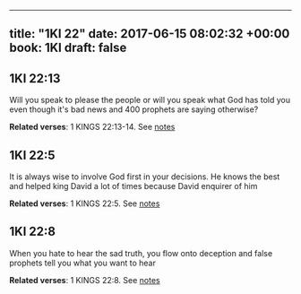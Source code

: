 
---
title: "1KI 22"
date: 2017-06-15 08:02:32 +00:00
book: 1KI
draft: false
---

## 1KI 22:13

Will you speak to please the people or will you speak what God has told you even though it's bad news and 400 prophets are saying otherwise?

**Related verses**: 1 KINGS 22:13-14. See [notes](https://my.bible.com/notes/2657995477761123076)


## 1KI 22:5

It is always wise to involve God first in your decisions. He knows the best and helped king David a lot of times because David enquirer of him

**Related verses**: 1 KINGS 22:5. See [notes](https://my.bible.com/notes/2657993306663543543)


## 1KI 22:8

When you hate to hear the sad truth, you flow onto deception and false prophets tell you what you want to hear

**Related verses**: 1 KINGS 22:8. See [notes](https://my.bible.com/notes/2657273467980473110)

